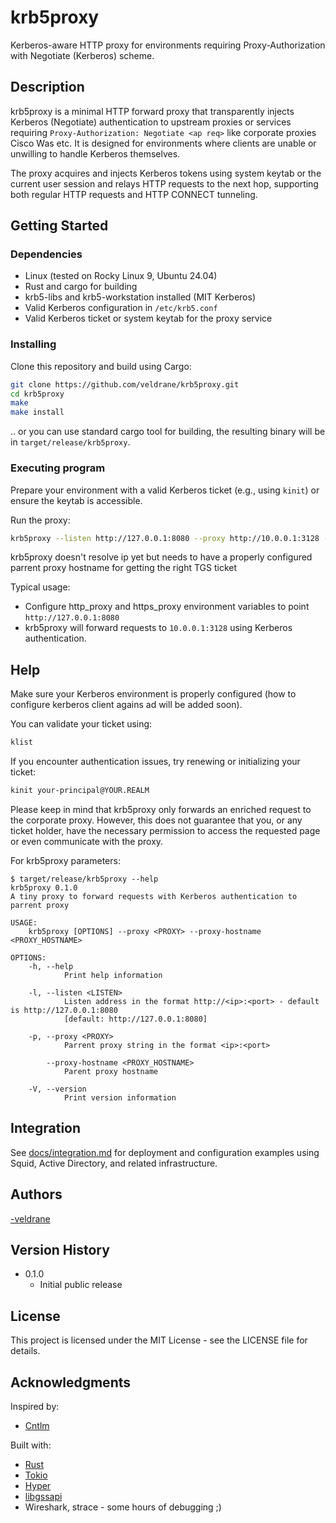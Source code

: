 # krb5proxy

Kerberos-aware HTTP proxy for environments requiring Proxy-Authorization with Negotiate (Kerberos) scheme.

## Description

krb5proxy is a minimal HTTP forward proxy that transparently injects Kerberos (Negotiate) authentication
to upstream proxies or services requiring `Proxy-Authorization: Negotiate <ap req>` like corporate proxies
Cisco Was etc. It is designed for environments where clients are unable or unwilling to handle Kerberos themselves.

The proxy acquires and injects Kerberos tokens using system keytab or the current user session
and relays HTTP requests to the next hop, supporting both regular HTTP requests and HTTP CONNECT tunneling.

## Getting Started

### Dependencies

* Linux (tested on Rocky Linux 9, Ubuntu 24.04)
* Rust and cargo for building
* krb5-libs and krb5-workstation installed (MIT Kerberos)
* Valid Kerberos configuration in `/etc/krb5.conf`
* Valid Kerberos ticket or system keytab for the proxy service

### Installing

Clone this repository and build using Cargo:

```bash
git clone https://github.com/veldrane/krb5proxy.git
cd krb5proxy
make
make install
```

.. or you can use standard cargo tool for building, the resulting binary will be in `target/release/krb5proxy`.


### Executing program

Prepare your environment with a valid Kerberos ticket (e.g., using `kinit`) or ensure the keytab is accessible.

Run the proxy:

```bash
krb5proxy --listen http://127.0.0.1:8080 --proxy http://10.0.0.1:3128 --proxy-hostname proxy.foo.com
```

krb5proxy doesn't resolve ip yet but needs to have a properly configured parrent proxy hostname for getting the right TGS ticket 

Typical usage:
- Configure http_proxy and https_proxy environment variables to point `http://127.0.0.1:8080`
- krb5proxy will forward requests to `10.0.0.1:3128` using Kerberos authentication.

## Help

Make sure your Kerberos environment is properly configured (how to configure kerberos client agains ad will be added soon). 

You can validate your ticket using:

```bash
klist
```

If you encounter authentication issues, try renewing or initializing your ticket:

```bash
kinit your-principal@YOUR.REALM
```

Please keep in mind that krb5proxy only forwards an enriched request to the corporate proxy. However, this does not guarantee that you, 
or any ticket holder, have the necessary permission to access the requested page or even communicate with the proxy.

For krb5proxy parameters:

```
$ target/release/krb5proxy --help
krb5proxy 0.1.0
A tiny proxy to forward requests with Kerberos authentication to parrent proxy

USAGE:
    krb5proxy [OPTIONS] --proxy <PROXY> --proxy-hostname <PROXY_HOSTNAME>

OPTIONS:
    -h, --help
            Print help information

    -l, --listen <LISTEN>
            Listen address in the format http://<ip>:<port> - default is http://127.0.0.1:8080
            [default: http://127.0.0.1:8080]

    -p, --proxy <PROXY>
            Parrent proxy string in the format <ip>:<port>

        --proxy-hostname <PROXY_HOSTNAME>
            Parent proxy hostname

    -V, --version
            Print version information
```
## Integration

See [docs/integration.md](docs/integrations.md) for deployment and configuration examples
using Squid, Active Directory, and related infrastructure.

## Authors

[-veldrane](https://github.com/veldrane)

## Version History

* 0.1.0
    * Initial public release

## License

This project is licensed under the MIT License - see the LICENSE file for details.

## Acknowledgments

Inspired by:
* [Cntlm](https://sourceforge.net/projects/cntlm/)

Built with:
* [Rust](https://www.rust-lang.org/)
* [Tokio](https://tokio.rs/)
* [Hyper](https://hyper.rs/)
* [libgssapi](https://github.com/heim-rs/gssapi)
* Wireshark, strace - some hours of debugging ;)
 